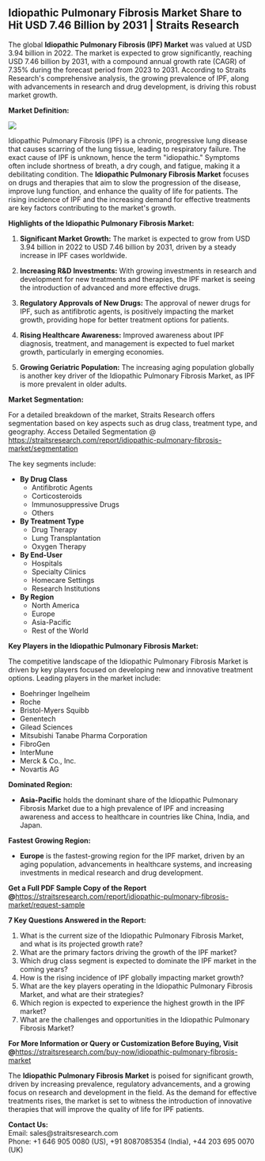 <h2 data-start="194" data-end="652">Idiopathic Pulmonary Fibrosis Market Share to Hit USD 7.46 Billion by 2031 | Straits Research</h2>
<p data-start="194" data-end="652">The global <strong data-start="205" data-end="251">Idiopathic Pulmonary Fibrosis (IPF) Market</strong> was valued at USD 3.94 billion in 2022. The market is expected to grow significantly, reaching USD 7.46 billion by 2031, with a compound annual growth rate (CAGR) of 7.35% during the forecast period from 2023 to 2031. According to Straits Research's comprehensive analysis, the growing prevalence of IPF, along with advancements in research and drug development, is driving this robust market growth.</p>
<p data-start="654" data-end="676"><strong data-start="654" data-end="676">Market Definition:</strong></p>
<img src="https://blogger.googleusercontent.com/img/b/R29vZ2xl/AVvXsEj3UwI_3COxUU5QbK9qjse4jbL1yKBBhz9zNvHoFzLOl90v9TtndcRgMmeB7gIvbLX-WnPRxFEGpO0Svr8V0VO-HI5uJtXe8Wx_EHyBnZ5ZiceqNJAtVujXkVOIjg54HuEeTaB5ES-aZdrqTZZQsGiRe96bEle0Rsh5WQF3BG7jol7KYdMEm4lhvwei/s700/4.jpg">
<p data-start="678" data-end="1321">Idiopathic Pulmonary Fibrosis (IPF) is a chronic, progressive lung disease that causes scarring of the lung tissue, leading to respiratory failure. The exact cause of IPF is unknown, hence the term "idiopathic." Symptoms often include shortness of breath, a dry cough, and fatigue, making it a debilitating condition. The <strong data-start="1000" data-end="1040">Idiopathic Pulmonary Fibrosis Market</strong> focuses on drugs and therapies that aim to slow the progression of the disease, improve lung function, and enhance the quality of life for patients. The rising incidence of IPF and the increasing demand for effective treatments are key factors contributing to the market's growth.</p>
<p data-start="1323" data-end="1382"><strong data-start="1323" data-end="1382">Highlights of the Idiopathic Pulmonary Fibrosis Market:</strong></p>
<ol data-start="1384" data-end="2334">
<li data-start="1384" data-end="1559">
<p data-start="1387" data-end="1559"><strong data-start="1387" data-end="1417">Significant Market Growth:</strong> The market is expected to grow from USD 3.94 billion in 2022 to USD 7.46 billion by 2031, driven by a steady increase in IPF cases worldwide.</p>
</li>
<li data-start="1561" data-end="1762">
<p data-start="1564" data-end="1762"><strong data-start="1564" data-end="1595">Increasing R&amp;D Investments:</strong> With growing investments in research and development for new treatments and therapies, the IPF market is seeing the introduction of advanced and more effective drugs.</p>
</li>
<li data-start="1764" data-end="1972">
<p data-start="1767" data-end="1972"><strong data-start="1767" data-end="1805">Regulatory Approvals of New Drugs:</strong> The approval of newer drugs for IPF, such as antifibrotic agents, is positively impacting the market growth, providing hope for better treatment options for patients.</p>
</li>
<li data-start="1974" data-end="2146">
<p data-start="1977" data-end="2146"><strong data-start="1977" data-end="2009">Rising Healthcare Awareness:</strong> Improved awareness about IPF diagnosis, treatment, and management is expected to fuel market growth, particularly in emerging economies.</p>
</li>
<li data-start="2148" data-end="2334">
<p data-start="2151" data-end="2334"><strong data-start="2151" data-end="2184">Growing Geriatric Population:</strong> The increasing aging population globally is another key driver of the Idiopathic Pulmonary Fibrosis Market, as IPF is more prevalent in older adults.</p>
</li>
</ol>
<p data-start="2336" data-end="2360"><strong data-start="2336" data-end="2360">Market Segmentation:</strong></p>
<p data-start="2362" data-end="2626">For a detailed breakdown of the market, Straits Research offers segmentation based on key aspects such as drug class, treatment type, and geography. Access Detailed Segmentation @ <a href="https://straitsresearch.com/report/idiopathic-pulmonary-fibrosis-market/segmentation" target="_new" rel="noopener" data-start="2542" data-end="2626">https://straitsresearch.com/report/idiopathic-pulmonary-fibrosis-market/segmentation</a></p>
<p data-start="2628" data-end="2653">The key segments include:</p>
<ul data-start="2655" data-end="3028">
<li data-start="2655" data-end="2757"><strong data-start="2657" data-end="2674">By Drug Class</strong>
<ul data-start="2677" data-end="2757">
<li data-start="2677" data-end="2698">Antifibrotic Agents</li>
<li data-start="2701" data-end="2718">Corticosteroids</li>
<li data-start="2721" data-end="2746">Immunosuppressive Drugs</li>
<li data-start="2749" data-end="2757">Others</li>
</ul>
</li>
<li data-start="2758" data-end="2842"><strong data-start="2760" data-end="2781">By Treatment Type</strong>
<ul data-start="2784" data-end="2842">
<li data-start="2784" data-end="2798">Drug Therapy</li>
<li data-start="2801" data-end="2823">Lung Transplantation</li>
<li data-start="2826" data-end="2842">Oxygen Therapy</li>
</ul>
</li>
<li data-start="2843" data-end="2944"><strong data-start="2845" data-end="2860">By End-User</strong>
<ul data-start="2863" data-end="2944">
<li data-start="2863" data-end="2874">Hospitals</li>
<li data-start="2877" data-end="2896">Specialty Clinics</li>
<li data-start="2899" data-end="2918">Homecare Settings</li>
<li data-start="2921" data-end="2944">Research Institutions</li>
</ul>
</li>
<li data-start="2945" data-end="3028"><strong data-start="2947" data-end="2960">By Region</strong>
<ul data-start="2963" data-end="3028">
<li data-start="2963" data-end="2978">North America</li>
<li data-start="2981" data-end="2989">Europe</li>
<li data-start="2992" data-end="3006">Asia-Pacific</li>
<li data-start="3009" data-end="3028">Rest of the World</li>
</ul>
</li>
</ul>
<p data-start="3030" data-end="3090"><strong data-start="3030" data-end="3090">Key Players in the Idiopathic Pulmonary Fibrosis Market:</strong></p>
<p data-start="3092" data-end="3285">The competitive landscape of the Idiopathic Pulmonary Fibrosis Market is driven by key players focused on developing new and innovative treatment options. Leading players in the market include:</p>
<ul data-start="3287" data-end="3466">
<li data-start="3287" data-end="3309">Boehringer Ingelheim</li>
<li data-start="3310" data-end="3317">Roche</li>
<li data-start="3318" data-end="3340">Bristol-Myers Squibb</li>
<li data-start="3341" data-end="3352">Genentech</li>
<li data-start="3353" data-end="3370">Gilead Sciences</li>
<li data-start="3371" data-end="3409">Mitsubishi Tanabe Pharma Corporation</li>
<li data-start="3410" data-end="3420">FibroGen</li>
<li data-start="3421" data-end="3432">InterMune</li>
<li data-start="3433" data-end="3452">Merck &amp; Co., Inc.</li>
<li data-start="3453" data-end="3466">Novartis AG</li>
</ul>
<p data-start="3468" data-end="3489"><strong data-start="3468" data-end="3489">Dominated Region:</strong></p>
<ul data-start="3490" data-end="3702">
<li data-start="3490" data-end="3702"><strong data-start="3492" data-end="3508">Asia-Pacific</strong> holds the dominant share of the Idiopathic Pulmonary Fibrosis Market due to a high prevalence of IPF and increasing awareness and access to healthcare in countries like China, India, and Japan.</li>
</ul>
<p data-start="3704" data-end="3731"><strong data-start="3704" data-end="3731">Fastest Growing Region:</strong></p>
<ul data-start="3732" data-end="3930">
<li data-start="3732" data-end="3930"><strong data-start="3734" data-end="3744">Europe</strong> is the fastest-growing region for the IPF market, driven by an aging population, advancements in healthcare systems, and increasing investments in medical research and drug development.</li>
</ul>
<p data-start="3932" data-end="4065"><strong data-start="3932" data-end="3978">Get a Full PDF Sample Copy of the Report @</strong><a href="https://straitsresearch.com/report/idiopathic-pulmonary-fibrosis-market/request-sample" target="_new" rel="noopener" data-start="3979" data-end="4065">https://straitsresearch.com/report/idiopathic-pulmonary-fibrosis-market/request-sample</a></p>
<p data-start="4067" data-end="4110"><strong data-start="4067" data-end="4110">7 Key Questions Answered in the Report:</strong></p>
<ol data-start="4112" data-end="4737">
<li data-start="4112" data-end="4223">What is the current size of the Idiopathic Pulmonary Fibrosis Market, and what is its projected growth rate?</li>
<li data-start="4224" data-end="4293">What are the primary factors driving the growth of the IPF market?</li>
<li data-start="4294" data-end="4381">Which drug class segment is expected to dominate the IPF market in the coming years?</li>
<li data-start="4382" data-end="4453">How is the rising incidence of IPF globally impacting market growth?</li>
<li data-start="4454" data-end="4567">What are the key players operating in the Idiopathic Pulmonary Fibrosis Market, and what are their strategies?</li>
<li data-start="4568" data-end="4647">Which region is expected to experience the highest growth in the IPF market?</li>
<li data-start="4648" data-end="4737">What are the challenges and opportunities in the Idiopathic Pulmonary Fibrosis Market?</li>
</ol>
<p data-start="4739" data-end="4885"><strong data-start="4739" data-end="4812">For More Information or Query or Customization Before Buying, Visit @</strong><a href="https://straitsresearch.com/buy-now/idiopathic-pulmonary-fibrosis-market" target="_new" rel="noopener" data-start="4813" data-end="4885">https://straitsresearch.com/buy-now/idiopathic-pulmonary-fibrosis-market</a></p>
<p data-start="4887" data-end="5257">The <strong data-start="4891" data-end="4931">Idiopathic Pulmonary Fibrosis Market</strong> is poised for significant growth, driven by increasing prevalence, regulatory advancements, and a growing focus on research and development in the field. As the demand for effective treatments rises, the market is set to witness the introduction of innovative therapies that will improve the quality of life for IPF patients.</p>
<p data-start="5259" data-end="5386" data-is-last-node="" data-is-only-node=""><strong data-start="5259" data-end="5274">Contact Us:</strong><br data-start="5274" data-end="5277" />Email: <a rel="noopener" data-start="5284" data-end="5309">sales@straitsresearch.com</a><br data-start="5309" data-end="5312" />Phone: +1 646 905 0080 (US), +91 8087085354 (India), +44 203 695 0070 (UK)</p>
